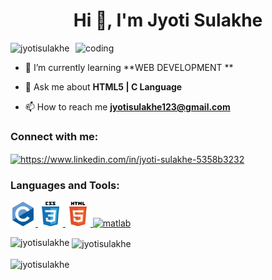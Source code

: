 <h1 align="center">Hi 👋, I'm Jyoti Sulakhe</h1>
<img align="right" alt="coding" width="400" src="https://media4.giphy.com/media/ve43TyDQ3B4me7d22z/giphy.gif?cid=ecf05e47lzo2iti3vw3lesdsqzgcylam7tmcq8i9updrqao4&rid=giphy.gif&ct=g">
<p align="left"> <img src="https://komarev.com/ghpvc/?username=jyotisulakhe&label=Profile%20views&color=0e75b6&style=flat" alt="jyotisulakhe" /> </p>

- 🌱 I’m currently learning **WEB DEVELOPMENT **

- 💬 Ask me about **HTML5 | C Language**

- 📫 How to reach me **jyotisulakhe123@gmail.com**

<h3 align="left">Connect with me:</h3>
<p align="left">
<a href="https://linkedin.com/in/https://www.linkedin.com/in/jyoti-sulakhe-5358b3232" target="blank"><img align="center" src="https://raw.githubusercontent.com/rahuldkjain/github-profile-readme-generator/master/src/images/icons/Social/linked-in-alt.svg" alt="https://www.linkedin.com/in/jyoti-sulakhe-5358b3232" height="30" width="40" /></a>
</p>

<h3 align="left">Languages and Tools:</h3>
<p align="left"> <a href="https://www.cprogramming.com/" target="_blank" rel="noreferrer"> <img src="https://raw.githubusercontent.com/devicons/devicon/master/icons/c/c-original.svg" alt="c" width="40" height="40"/> </a> <a href="https://www.w3schools.com/css/" target="_blank" rel="noreferrer"> <img src="https://raw.githubusercontent.com/devicons/devicon/master/icons/css3/css3-original-wordmark.svg" alt="css3" width="40" height="40"/> </a> <a href="https://www.w3.org/html/" target="_blank" rel="noreferrer"> <img src="https://raw.githubusercontent.com/devicons/devicon/master/icons/html5/html5-original-wordmark.svg" alt="html5" width="40" height="40"/> </a> <a href="https://www.mathworks.com/" target="_blank" rel="noreferrer"> <img src="https://upload.wikimedia.org/wikipedia/commons/2/21/Matlab_Logo.png" alt="matlab" width="40" height="40"/> </a> </p>

<p><img align="left" src="https://github-readme-stats.vercel.app/api/top-langs?username=jyotisulakhe&show_icons=true&locale=en&layout=compact" alt="jyotisulakhe" /></p>

<p>&nbsp;<img align="center" src="https://github-readme-stats.vercel.app/api?username=jyotisulakhe&show_icons=true&locale=en" alt="jyotisulakhe" /></p>

<p><img align="center" src="https://github-readme-streak-stats.herokuapp.com/?user=jyotisulakhe&" alt="jyotisulakhe" /></p>

